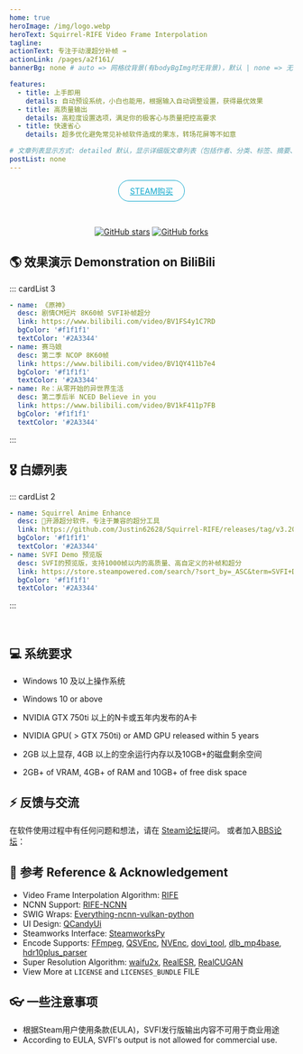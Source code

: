 ```yaml
---
home: true
heroImage: /img/logo.webp
heroText: Squirrel-RIFE Video Frame Interpolation
tagline: 
actionText: 专注于动漫超分补帧 →
actionLink: /pages/a2f161/
bannerBg: none # auto => 网格纹背景(有bodyBgImg时无背景)，默认 | none => 无 | '大图地址' | background: 自定义背景样式       提示：如发现文本颜色不适应你的背景时可以到palette.styl修改$bannerTextColor变量

features: 
  - title: 上手即用
    details: 自动预设系统，小白也能用，根据输入自动调整设置，获得最优效果
  - title: 高质量输出
    details: 高粒度设置选项，满足你的极客心与质量把控高要求
  - title: 快速省心
    details: 超多优化避免常见补帧软件造成的果冻，转场花屏等不如意

# 文章列表显示方式: detailed 默认，显示详细版文章列表（包括作者、分类、标签、摘要、分页等）| simple => 显示简约版文章列表（仅标题和日期）| none 不显示文章列表
postList: none
---
```

<p align="center">
  <a class="become-sponsor" href="https://store.steampowered.com/app/1692080/SVFI/">STEAM购买</a>
</p>

<style>
.become-sponsor {
  padding: 8px 20px;
  display: inline-block;
  color: #11a8cd;
  border-radius: 30px;
  box-sizing: border-box;
  border: 1px solid #11a8cd;
}
</style>

<br/>
<p align="center">
  <!-- <a href="https://www.npmjs.com/package/vuepress-theme-vdoing" target="_blank"><img src="https://img.shields.io/npm/v/vuepress-theme-vdoing" alt="npm" class="no-zoom"></a> -->
  <!-- <a href="https://www.npmjs.com/package/vuepress-theme-vdoing" target="_blank"><img src="https://img.shields.io/npm/dt/vuepress-theme-vdoing" alt="npm" class="no-zoom"></a> -->
  <a href="https://github.com/Justin62628/Squirrel-RIFE" target="_blank"><img src='https://img.shields.io/github/stars/Justin62628/Squirrel-RIFE' alt='GitHub stars' class="no-zoom"></a>
  <a href="https://github.com/Justin62628/Squirrel-RIFE" target="_blank"><img src='https://img.shields.io/github/forks/Justin62628/Squirrel-RIFE' alt='GitHub forks' class="no-zoom"></a>
</p>

## 🌎 效果演示 Demonstration on BiliBili
::: cardList 3
```yaml
- name: 《原神》
  desc: 剧情CM短片 8K60帧 SVFI补帧超分
  link: https://www.bilibili.com/video/BV1FS4y1C7RD
  bgColor: '#f1f1f1'
  textColor: '#2A3344'
- name: 赛马娘
  desc: 第二季 NCOP 8K60帧
  link: https://www.bilibili.com/video/BV1QY411b7e4
  bgColor: '#f1f1f1'
  textColor: '#2A3344'
- name: Re：从零开始的异世界生活
  desc: 第二季后半 NCED Believe in you
  link: https://www.bilibili.com/video/BV1kF411p7FB
  bgColor: '#f1f1f1'
  textColor: '#2A3344'
```
:::

## 🎖 白嫖列表
::: cardList 2
```yaml
- name: Squirrel Anime Enhance
  desc: 🚀开源超分软件，专注于兼容的超分工具
  link: https://github.com/Justin62628/Squirrel-RIFE/releases/tag/v3.20.4
  bgColor: '#f1f1f1'
  textColor: '#2A3344'
- name: SVFI Demo 预览版
  desc: SVFI的预览版，支持1000帧以内的高质量、高自定义的补帧和超分
  link: https://store.steampowered.com/search/?sort_by=_ASC&term=SVFI+Demo
  bgColor: '#f1f1f1'
  textColor: '#2A3344'
```
:::

<br/>

## 💻 系统要求

  -  Windows 10 及以上操作系统

  -  Windows 10 or above

  -  NVIDIA GTX 750ti 以上的N卡或五年内发布的A卡

  -  NVIDIA GPU( > GTX 750ti) or AMD GPU released within 5 years

  -  2GB 以上显存, 4GB 以上的空余运行内存以及10GB+的磁盘剩余空间

  -  2GB+ of VRAM, 4GB+ of RAM and 10GB+ of free disk space


## ⚡ 反馈与交流

在软件使用过程中有任何问题和想法，请在 [Steam论坛](https://steamcommunity.com/app/1692080/discussions/1/)提问。
或者加入[BBS论坛](https://bbs.svfi.group/)：

## 🤝  参考 Reference & Acknowledgement
- Video Frame Interpolation Algorithm: [RIFE](https://github.com/hzwer/arXiv2020-RIFE)
- NCNN Support: [RIFE-NCNN](https://github.com/nihui/rife-ncnn-vulkan) 
- SWIG Wraps: [Everything-ncnn-vulkan-python](https://github.com/orgs/media2x/repositories)
- UI Design: [QCandyUi](https://github.com/shuoGG1239/QCandyUi)
- Steamworks Interface: [SteamworksPy](https://github.com/philippj/SteamworksPy)
- Encode Supports: [FFmpeg](https://github.com/FFmpeg/FFmpeg), [QSVEnc](https://github.com/rigaya/QSVEnc), [NVEnc](https://github.com/rigaya/NVEnc), [dovi_tool](https://github.com/quietvoid/dovi_tool), [dlb_mp4base](https://github.com/DolbyLaboratories/dlb_mp4base), [hdr10plus_parser](https://github.com/quietvoid/hdr10plus_parser)
- Super Resolution Algorithm: [waifu2x](https://github.com/nagadomi/waifu2x), [RealESR](https://github.com/xinntao/Real-ESRGAN), [RealCUGAN](https://github.com/bilibili/ailab/blob/main/Real-CUGAN/LICENSE)
- View More at `LICENSE` and `LICENSES_BUNDLE` FILE

## 👓 一些注意事项
- 根据Steam用户使用条款(EULA)，SVFI发行版输出内容不可用于商业用途
- According to EULA, SVFI's output is not allowed for commercial use.
